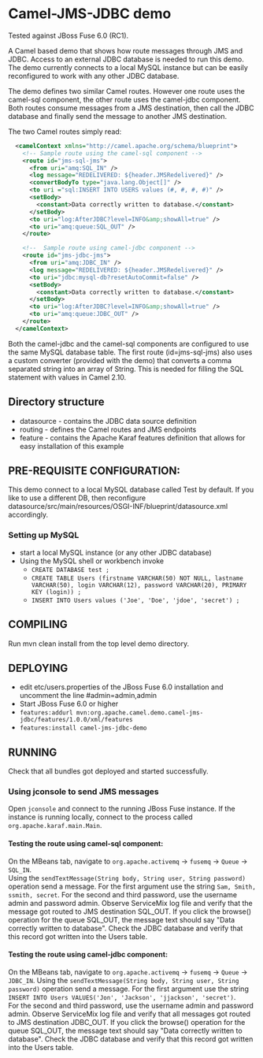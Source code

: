# Camel-JMS-JDBC demo

Tested against JBoss Fuse 6.0 (RC1).

A Camel based demo that shows how route messages through JMS and JDBC.
Access to an external JDBC database is needed to run this demo.
The demo currently connects to a local MySQL instance but can be easily 
reconfigured to work with any other JDBC database.

The demo defines two similar Camel routes. However one route uses the 
camel-sql component, the other route uses the camel-jdbc component. 
Both routes consume messages from a JMS destination, then call the JDBC database
and finally send the message to another JMS destination.


The two Camel routes simply read:

```xml
  <camelContext xmlns="http://camel.apache.org/schema/blueprint">
    <!-- Sample route using the camel-sql component -->
    <route id="jms-sql-jms">
      <from uri="amq:SQL_IN" />
      <log message="REDELIVERED: ${header.JMSRedelivered}" />
      <convertBodyTo type="java.lang.Object[]" />
      <to uri ="sql:INSERT INTO USERS values (#, #, #, #)" />
      <setBody>
        <constant>Data correctly written to database.</constant>
      </setBody>
      <to uri="log:AfterJDBC?level=INFO&amp;showAll=true" />
      <to uri="amq:queue:SQL_OUT" />
    </route>

    <!--  Sample route using camel-jdbc component -->
    <route id="jms-jdbc-jms">
      <from uri="amq:JDBC_IN" />
      <log message="REDELIVERED: ${header.JMSRedelivered}" />
      <to uri="jdbc:mysql-db?resetAutoCommit=false" />
      <setBody>
        <constant>Data correctly written to database.</constant>
      </setBody>
      <to uri="log:AfterJDBC?level=INFO&amp;showAll=true" />
      <to uri="amq:queue:JDBC_OUT" />
    </route>
  </camelContext>
```

Both the camel-jdbc and the camel-sql components are configured to use the same
MySQL database table.
The first route (id=jms-sql-jms) also uses a custom converter (provided with 
the demo) that converts a comma separated string into an array of String. This 
is needed for filling the SQL statement with values in Camel 2.10.


## Directory structure
* datasource - contains the JDBC data source definition
* routing - defines the Camel routes and JMS endpoints
* feature - contains the Apache Karaf features definition that allows for easy installation of this example


## PRE-REQUISITE CONFIGURATION:
This demo connect to a local MySQL database called Test by default. 
If you like to use a different DB, then reconfigure 
datasource/src/main/resources/OSGI-INF/blueprint/datasource.xml 
accordingly. 


### Setting up MySQL
- start a local MySQL instance (or any other JDBC database)
- Using the MySQL shell or workbench invoke 
  - `CREATE DATABASE test ;`
  - `CREATE TABLE Users (firstname VARCHAR(50) NOT NULL, lastname VARCHAR(50), login VARCHAR(12), password VARCHAR(20), PRIMARY KEY (login)) ;`
  - `INSERT INTO Users values ('Joe', 'Doe', 'jdoe', 'secret') ;`


## COMPILING
Run 
  mvn clean install
from the top level demo directory.


## DEPLOYING
- edit etc/users.properties of the JBoss Fuse 6.0 installation and uncomment
  the line 
  #admin=admin,admin
- Start JBoss Fuse 6.0 or higher
- `features:addurl mvn:org.apache.camel.demo.camel-jms-jdbc/features/1.0.0/xml/features`
- `features:install camel-jms-jdbc-demo`

## RUNNING
Check that all bundles got deployed and started successfully. 

### Using jconsole to send JMS messages
Open `jconsole` and connect to the running JBoss Fuse instance. If the instance is running locally, connect to
the process called `org.apache.karaf.main.Main`.

#### Testing the route using camel-sql component:
On the MBeans tab, navigate to `org.apache.activemq` &rarr; `fusemq` &rarr; `Queue` &rarr; `SQL_IN`.  
Using the `sendTextMessage(String body, String user, String password)` operation send a message.
For the first argument use the string `Sam, Smith, ssmith, secret`.  For the second and third password, 
use the username admin and password admin.
Observe ServiceMix log file and verify that the message got routed to JMS destination SQL_OUT.
If you click the browse() operation for the queue SQL_OUT, the message text should say
"Data correctly written to database".
Check the JDBC database and verify that this record got written into the Users table.

#### Testing the route using camel-jdbc component:
On the MBeans tab, navigate to `org.apache.activemq` &rarr; `fusemq` &rarr; `Queue` &rarr; `JDBC_IN`.
Using the `sendTextMessage(String body, String user, String password)` operation send a message.
For the first argument use the string `INSERT INTO Users VALUES('Jon', 'Jackson', 'jjackson', 'secret')`.  
For the second and third password, use the username admin and password admin.
Observe ServiceMix log file and verify that all messages got routed to 
JMS destination JDBC_OUT. 
If you click the browse() operation for the queue SQL_OUT, the message text should say
"Data correctly written to database".
Check the JDBC database and verify that this record got written into the Users table.
